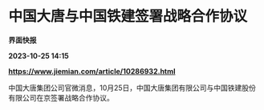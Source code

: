 # 中国大唐与中国铁建签署战略合作协议
**界面快报**

**2023-10-25 14:15**

**https://www.jiemian.com/article/10286932.html**

中国大唐集团公司官微消息，10月25日，中国大唐集团有限公司与中国铁建股份有限公司在京签署战略合作协议。